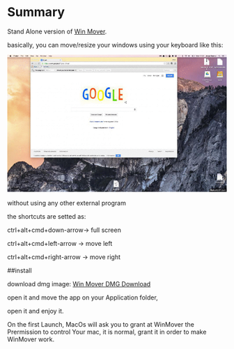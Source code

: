 # Summary

Stand Alone version of  [Win Mover](https://github.com/jurgob/win_mover). 

basically, you can move/resize your windows using your keyboard like this:

![alt tag](https://raw.githubusercontent.com/jurgob/win_mover/master/readme_files/win_mover.gif)

without using any other external program

the shortcuts are setted as:

ctrl+alt+cmd+down-arrow-> full screen

ctrl+alt+cmd+left-arrow -> move left

ctrl+alt+cmd+right-arrow -> move right


##install

download dmg image: [Win Mover DMG Download](https://github.com/jurgob/win_mover_standalone/releases/download/first/WinMover.dmg)

open it and move the app on your Application folder, 

open it and enjoy it.


On the first Launch, MacOs will ask you to grant at WinMover the Prermission to control Your mac, it is normal, grant it in order to make WinMover work.
